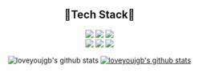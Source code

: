 <div align="center">
  
## 🌟Tech Stack🌟
<p>
  <img src="https://img.shields.io/badge/HTML5-E34F26?style=for-the-badge&logo=HTML5&logoColor=ffffff">
  <img src="https://img.shields.io/badge/CSS-1572B6?style=for-the-badge&logo=CSS3&logoColor=ffffff">
  <img src="https://img.shields.io/badge/JavaScript-F7DF1E?style=for-the-badge&logo=JavaScript&logoColor=000000">
  <br/>
  <img src="https://img.shields.io/badge/React-61DAFB?style=for-the-badge&logo=React&logoColor=black">
  <img src="https://img.shields.io/badge/Redux-764ABC?style=for-the-badge&logo=Redux&logoColor=ffffff">
  <img src="https://img.shields.io/badge/styled components-DB7093?style=for-the-badge&logo=styled components&logoColor=ffffff">
</p>

![loveyoujgb's github stats](https://github-readme-stats.vercel.app/api?username=loveyoujgb&show_icons=true)
[![loveyoujgb's github stats](https://github-readme-stats.vercel.app/api/top-langs/?username=loveyoujgb&show_icons=true&hide_border=true&title_color=004386&icon_color=004386&layout=compact)](https://github.com/loveyoujgb)

</div>
